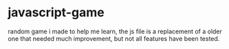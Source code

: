 javascript-game
=====================

random game i made to help me learn, the js file is a replacement of a older one that needed much
improvement, but not all features have been tested.

